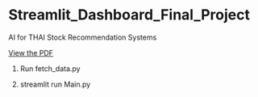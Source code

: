 # Streamlit_Dashboard_Final_Project
AI for THAI Stock Recommendation Systems

[View the PDF](https://github.com/KanoonGammy/Streamlit_Dashboard_Final_Project/blob/e8b619eaf5fce02280012a67dd7c56ba7ad2ac75/Poster%20-%20Summary%20(2).pdf)

1. Run fetch_data.py

2. streamlit run Main.py
